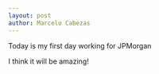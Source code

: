 ```yaml
---
layout: post
author: Marcelo Cabezas
---
```

Today is my first day working for JPMorgan

I think it will be amazing!
